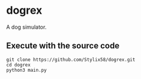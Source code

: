 # dogrex
A dog simulator.

## Execute with the source code
```
git clone https://github.com/Stylix58/dogrex.git
cd dogrex
python3 main.py
```